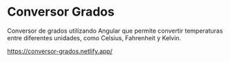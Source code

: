 # Conversor Grados

Conversor de grados utilizando Angular que permite convertir temperaturas entre diferentes unidades, como Celsius, Fahrenheit y Kelvin. 

https://conversor-grados.netlify.app/

